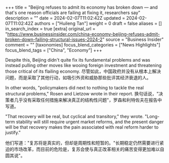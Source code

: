 +++
title = "Beijing refuses to admit its economy has broken down — and that's one reason officials are failing at fixing it, researchers say"
description = ""
date = 2024-02-07T11:02:42Z
updated = 2024-02-07T11:02:42Z
authors = ["Huileng Tan"]
weight = 0
draft = false
aliases = []
in_search_index = true
[extra]
original_url = "https://www.businessinsider.com/china-economy-beijing-refuses-admit-broken-down-failing-structural-issues-2024-2"
source = "Business Insider"
comment = ""
[taxonomies]
focus_blend_categories = ["News Highlights"]
focus_blend_tags = ["China", "Economy"]
+++

Despite this, Beijing didn't quite fix its fundamental problems and was instead pulling other moves like wooing foreign investment and threatening those critical of its flailing economy.
尽管如此，中国政府并没有从根本上解决问题，而是采取了其他行动，如吸引外资和威胁那些批评其经济衰退的人。

In other words, "policymakers did next to nothing to tackle the real structural problems," Rosen and Lietzow wrote in their report.
换句话说，"决策者几乎没有采取任何措施来解决真正的结构性问题"，罗森和利特佐夫在报告中写道。

"That recovery will be real, but cyclical and transitory," they wrote. "Long-term stability will still require urgent market reforms, and the present danger will be that recovery makes the pain associated with real reform harder to justify."

他们写道："复苏将是真实的，但却是周期性和短暂的。"长期稳定仍然需要进行紧迫的市场改革，而目前的危险是，复苏会使与真正改革相关的痛苦变得更加难以自圆其说"。
